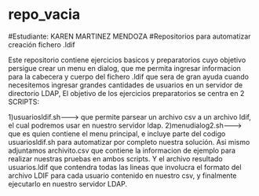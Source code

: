 # repo_vacia
#Estudiante: KAREN MARTINEZ MENDOZA
#Repositorios para automatizar creación fichero .ldif 

Este repositorio contiene ejercicios basicos y preparatorios cuyo objetivo persigue crear un menu en dialog, que me permita ingresar informacion para la cabecera y cuerpo del fichero .ldif que sera de gran ayuda cuando necesitemos ingresar grandes cantidades de usuarios en un servidor de directorio LDAP, El objetivo de los ejercicios preparatorios se centra en 2 SCRIPTS: 

1)usuariosldif.sh---> que permite parsear un archivo csv a un archivo ldif, el cual podremos usar en nuestro servidor ldap. 
2)menudialog2.sh---> que es quien contiene el menu principal, e incluye parte del codigo usuariosldif.sh para automatizar 
                      por completo nuestra solución.
 Asi mismo adjuntamos archivito.csv que contiene la informacion de ejemplo para realizar nuestras pruebas en ambos scripts.
 Y el archivo resultado usuarios.ldif  que contendra todas las lineas que involucra el formato del archivo LDIF para cada usuario contenido en nuestro csv, y finalmente ejecutarlo en nuestro servidor LDAP.
 
